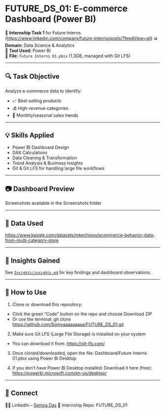 # FUTURE_DS_01: E-commerce Dashboard (Power BI)

🚀 **Internship Task 1** for Future Interns (https://www.linkedin.com/company/future-interns/posts/?feedView=all)
📊 **Domain:** Data Science & Analytics  
🔧 **Tool Used:** Power BI  
📁 **File:** `Future Interns 01.pbix` (1.3GB, managed with Git LFS)

---

## 🔍 Task Objective

Analyze e-commerce data to identify:
- 📈 Best-selling products
- 💰 High-revenue categories
- 📅 Monthly/seasonal sales trends

---

## 💡 Skills Applied

- Power BI Dashboard Design
- DAX Calculations
- Data Cleaning & Transformation
- Trend Analysis & Business Insights
- Git & Git LFS for handling large file workflows

---

## 📷 Dashboard Preview

Screenshots available in the Screenshots folder

---

## 📂 Data Used

https://www.kaggle.com/datasets/mkechinov/ecommerce-behavior-data-from-multi-category-store

---

## 🧠 Insights Gained

See [`Insights/insights.md`](./Insights/insights.md) for key findings and dashboard observations.

---

## 🧰 How to Use

1. Clone or download this repository:
- Click the green “Code” button on the repo and choose Download ZIP
- Or use the terminal:
git clone https://github.com/Somyaaaaaaaaa/FUTURE_DS_01.git

2. Make sure Git LFS (Large File Storage) is installed on your system
- You can download it from: https://git-lfs.com/

3. Once cloned/downloaded, open the file:
Dashboard/Future Interns 01.pbix
using Power BI Desktop

4. If you don’t have Power BI Desktop installed:
Download it here (free): https://powerbi.microsoft.com/en-us/desktop/

---

## 💬 Connect
👩‍💻 LinkedIn – [Somya Das](https://www.linkedin.com/in/somya-das-30715b262/)
📁 Internship Repo: FUTURE_DS_01
